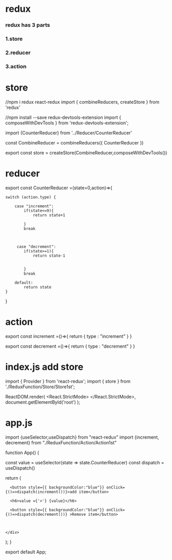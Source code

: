 # redux

### redux has 3 parts 

### 1.store
### 2.reducer
### 3.action 


# store
   
 //npm i redux react-redux
import { combineReducers, createStore } from 'redux'

//npm install --save redux-devtools-extension
import { composeWithDevTools } from 'redux-devtools-extension';

import {CounterReducer} from '../Reducer/CounterReducer'


const CombineReducer = combineReducers({
    CounterReducer
})

export const store = createStore(CombineReducer,composeWithDevTools())


# reducer 

export const CounterReducer =(state=0,action)=>{

    switch (action.type) {

        case "increment":
            if(state<=9){
                return state+1

            }
            break
           
        

         case "decrement":
            if(state>=1){
                return state-1
                

            }
            break
           
        default:
            return state
    }

}


# action 


export const increment =()=>{
    return {
        type : "increment"
    }
}

export const decrement =()=>{
    return {
        type : "decrement"
    }
}





# index.js add store 

import { Provider } from 'react-redux';
import { store } from './ReduxFunction/Store/Store1st';



ReactDOM.render(
  <React.StrictMode>
    <Provider store = {store1}>
    <App />
    </Provider>
  </React.StrictMode>,
  document.getElementById('root')
);



# app.js


import {useSelector,useDispatch} from "react-redux"
import {increment, decrement} from "./ReduxFunction/Action/Action1st"

function App() {
  

  const value = useSelector(state => state.CounterReducer)
  const dispatch = useDispatch()

 
  return (
    <div className="App">

      <button style={{ backgroundColor:"blue"}} onClick={()=>dispatch(increment())}>add item</button>

      <h6>value ={'>'} {value}</h6>

      <button style={{ backgroundColor:"blue"}} onClick={()=>dispatch(decrement())} >Remove item</button>


    
    </div>
  );
}

export default App;
